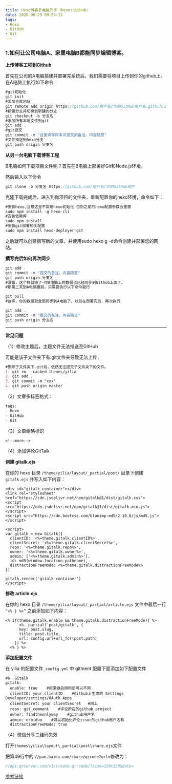 ```yaml
---
title: Hexo博客多电脑同步（hexo+GitHub）
date: 2020-06-29 09:58:13
tags: 
- Hexo
- GitHub
- Git
---
```


### 1.如何让公司电脑A、家里电脑B都能同步编辑博客。

**上传博客工程到Github**

 首先在公司的A电脑搭建并部署完系统后，我们需要将项目上传到你的github上。在A电脑上执行如下命令:

```js
#git初始化
git init
#添加仓库地址
git remote add origin https://github.com/用户名/你的GitHub用户名.github.io.git 
#新建分支并切换到新建的分支
git checkout -b 分支名 
#添加所有本地文件到git
git add . 
#git提交
git commit -m "这里填写你本次提交的备注，内容随意" 
#文件推送到hexo分支
git push origin 分支名 
```

**从另一台电脑下载博客工程**

B电脑如何下载项目文件呢？首先在B电脑上部署好Git和Node.js环境。

然后输入以下命令<!--more-->

```js
git clone -b 分支名 https://github.com/用户名/你的GitHub用户

```

克隆下载完成后，进入到你项目的文件夹，重新配置你的hexo环境，命令如下：

```js
#安装hexo,注意这里不需要hexo初始化,否则之前的hexo配置参数会重置
sudo npm install -g hexo-cli 
#安装依赖库
sudo npm install 
#安装git部署相关配置
sudo npm install hexo-deployer-git 
```

之后就可以创建撰写新的文章，并使用sudo hexo g -d命令创建并部署您的网站。

**撰写完后如何再次同步**

```js
git add .
git commit -m "提交的备注，内容随意"
git push origin 分支名
#没错，这个样就够了~你B电脑上的数据也已经同步到Github上面了。
#那第二天到A电脑跟前，只需要执行以下命令就行

git pull
#这样，你的数据就全部同步到A电脑了，以后在部署完后，再次执行

git add .
git commit -m "提交的备注，内容随意"
git push origin 分支名
```

------

**常见问题**

（1）修改主题后，主题文件无法推送至GitHub

可能是该子文件夹下有.git文件夹导致无法上传，

```markdown
#删除子文件夹下.git后，依然无法提交子文件夹下的文件。
1. git rm --cached themes/yilia
2. git add .
3. git commit -m "xxx"
4. git push origin master
```

（2）文章多标签格式：

```js
tags: 
- Hexo
- GitHub
- Git
```

（3）文章缩略标识

```
<!--more-->
```



（4）添加评论GitTalk

**创建 gitalk.ejs**

在你的 hexo 目录 `/theme/yilia/layout/_partial/post/` 目录下创建 `gitalk.ejs` 并写入如下内容：

```
<div id="gitalk-container"></div>
<link rel="stylesheet" href="https://cdn.jsdelivr.net/npm/gitalk@1/dist/gitalk.css">
<script src="https://cdn.jsdelivr.net/npm/gitalk@1/dist/gitalk.min.js"></script>
<script src="https://cdn.bootcss.com/blueimp-md5/2.10.0/js/md5.js"></script>

<script>
var gitalk = new Gitalk({
  clientID: '<%=theme.gitalk.clientID%>',
  clientSecret: '<%=theme.gitalk.clientSecret%>',
  repo: '<%=theme.gitalk.repo%>',
  owner: '<%=theme.gitalk.owner%>',
  admin: ['<%=theme.gitalk.admin%>'],
  id: md5(window.location.pathname),
  distractionFreeMode: <%=theme.gitalk.distractionFreeMode%>
})

gitalk.render('gitalk-container')
</script>
```

**修改 article.ejs**

在你的 hexo 目录 `/theme/yilia/layout/_partial/article.ejs` 文件中最后一行 `“<% } %>”` 之前添加如下内容：

```
<% if(theme.gitalk.enable && theme.gitalk.distractionFreeMode){ %>
      <%- partial('post/gitalk', {
      key: post.slug,
      title: post.title,
      url: config.url+url_for(post.path)
    }) %>
  <% } %>
```

**添加配置文件**

在 yilia 的配置文件`_config.yml` 中 gitment 配置下面添加如下配置文件

```
#6. Gitalk
gitalk: 
  enable: true    #用来做启用判断可以不用
  clientID: your clientID    #Github上生成的 Settings Developer/settings/OAuth Apps
  clientSecret: your clientSecret   #同上
  repo: git_comment    #评论所在的github project
  owner: findtheonlyway    #github用户名
  admin: erbiduo    #可以初始化评论issue的github账户名称
  distractionFreeMode: true
```



（4）微信分享二维码失效

打开`themes\yilia\layout\_partial\post\share.ejs`文件

把第49行中的 `//pan.baidu.com/share/qrcode?url=`修改为：

```js
//api.qrserver.com/v1/create-qr-code/?size=150x150&data=
```

[参考链接](https://cloud.tencent.com/developer/article/1046404)